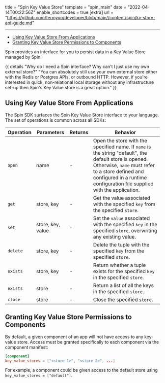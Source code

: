 title = "Spin Key Value Store"
template = "spin_main"
date = "2022-04-14T00:22:56Z"
enable_shortcodes = true
[extra]
url = "https://github.com/fermyon/developer/blob/main//content/spin/kv-store-api-guide.md"

---
- [Using Key Value Store From Applications](#using-key-value-store-from-applications)
- [Granting Key Value Store Permissions to Components](#granting-key-value-store-permissions-to-components)

Spin provides an interface for you to persist data in a Key Value Store managed by Spin.

{{ details "Why do I need a Spin interface? Why can't I just use my own external store?" "You can absolutely still use your own external store either with the Redis or Postgres APIs, or outbound HTTP. However, if you're interested in quick, non-relational local storage without any infrastructure set-up then Spin's Key Value store is a great option." }}

## Using Key Value Store From Applications

The Spin SDK surfaces the Spin Key Value Store interface to your language. The set of operations is common across all SDKs:

| Operation  | Parameters | Returns | Behavior |
|------------|------------|---------|----------|
| `open`  | name | -  | Open the store with the specified name. If `name` is the string "default", the default store is opened. Otherwise, `name` must refer to a store defined and configured in a runtime configuration file supplied with the application.|
| `get` | store, key | - | Get the value associated with the specified `key` from the specified `store`. |
| `set` | store, key, value | - | Set the `value` associated with the specified `key` in the specified `store`, overwriting any existing value. |
| `delete` | store, key | - | Delete the tuple with the specified `key` from the specified `store`. |
| `exists` | store, key | - | Return whether a tuple exists for the specified `key` in the specified `store`.|
| `exists` | store | - | Return a list of all the keys in the specified `store`. |
| `close` | store | - | Close the specified `store`. |

## Granting Key Value Store Permissions to Components

By default, a given component of an app will not have access to any key-value store. Access must be granted specifically to each component via the component manifest:

```toml
[component]
key_value_stores = ["<store 1>", "<store 2>", ...]
```

For example, a component could be given access to the default store using `key_value_stores = ["default"]`.


